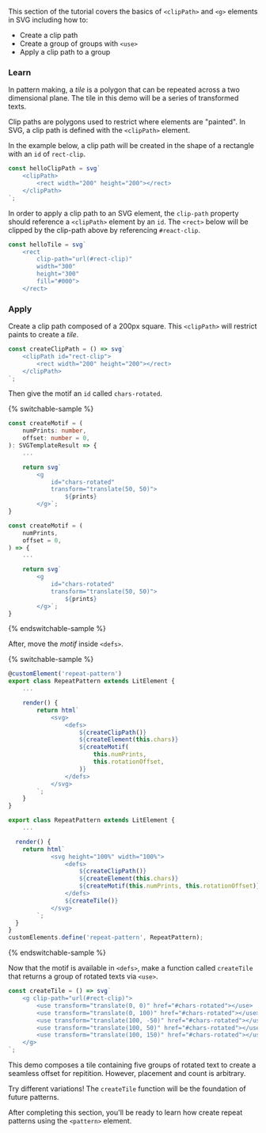 This section of the tutorial covers the basics of `<clipPath>` and
`<g>` elements in SVG including how to:

- Create a clip path
- Create a group of groups with `<use>`
- Apply a clip path to a group

### Learn

In pattern making, a _tile_ is a polygon that can be repeated across
a two dimensional plane. The tile in this demo will be a series of
transformed texts.

Clip paths are polygons used to restrict where elements are "painted".
In SVG, a clip path is defined with the `<clipPath>` element.

In the example below, a clip path will be created in the shape of a 
rectangle with an `id` of `rect-clip`.

```ts
const helloClipPath = svg`
	<clipPath>
		<rect width="200" height="200"></rect>
	</clipPath>
`;
```

In order to apply a clip path to an SVG element, the `clip-path`
property should reference a `<clipPath>` element by an `id`. The
`<rect>` below will be clipped by the clip-path above by referencing
`#react-clip`.

```ts
const helloTile = svg`
	<rect
		clip-path="url(#rect-clip)"
		width="300"
		height="300"
		fill="#000">
	</rect>
```

### Apply

Create a clip path composed of a 200px square. This `<clipPath>` will
restrict paints to create a _tile_. 

```ts
const createClipPath = () => svg`
	<clipPath id="rect-clip">
		<rect width="200" height="200"></rect>
	</clipPath>
`;
```

Then give the motif an `id` called `chars-rotated`.

{% switchable-sample %}

```ts
const createMotif = (
	numPrints: number,
	offset: number = 0,
): SVGTemplateResult => {
	...

	return svg`
		<g
			id="chars-rotated"
			transform="translate(50, 50)">
				${prints}
		</g>`;
}
```

```js
const createMotif = (
	numPrints,
	offset = 0,
) => {
	...

	return svg`
		<g
			id="chars-rotated"
			transform="translate(50, 50)">
				${prints}
		</g>`;
}
```

{% endswitchable-sample %}


After, move the _motif_ inside `<defs>`.

{% switchable-sample %}

```ts
@customElement('repeat-pattern')
export class RepeatPattern extends LitElement {
	...

	render() {
		return html`
			<svg>
				<defs>
					${createClipPath()}
					${createElement(this.chars)}
					${createMotif(
						this.numPrints,
						this.rotationOffset,
					)}
				</defs>
			</svg>
    	`;
	}
}
```

```js
export class RepeatPattern extends LitElement {
	...

  render() {
    return html`
			<svg height="100%" width="100%">
				<defs>
					${createClipPath()}
					${createElement(this.chars)}
					${createMotif(this.numPrints, this.rotationOffset)}
				</defs>
        		${createTile()}
			</svg>
    	`;
  }
}
customElements.define('repeat-pattern', RepeatPattern);
```
{% endswitchable-sample %}

Now that the motif is available in `<defs>`, make a function called
`createTile` that returns a group of rotated texts via `<use>`.

```ts
const createTile = () => svg`
	<g clip-path="url(#rect-clip)">
		<use transform="translate(0, 0)" href="#chars-rotated"></use>
		<use transform="translate(0, 100)" href="#chars-rotated"></use>
		<use transform="translate(100, -50)" href="#chars-rotated"></use>
		<use transform="translate(100, 50)" href="#chars-rotated"></use>
		<use transform="translate(100, 150)" href="#chars-rotated"></use>
	</g>
`;
```

This demo composes a tile containing five groups of rotated text to create
a seamless offset for repitition. However, placement and count is
arbitrary.

Try different variations! The `createTile` function will be the
foundation of future patterns.

After completing this section, you'll be ready to learn how create
repeat patterns using the `<pattern>` element.